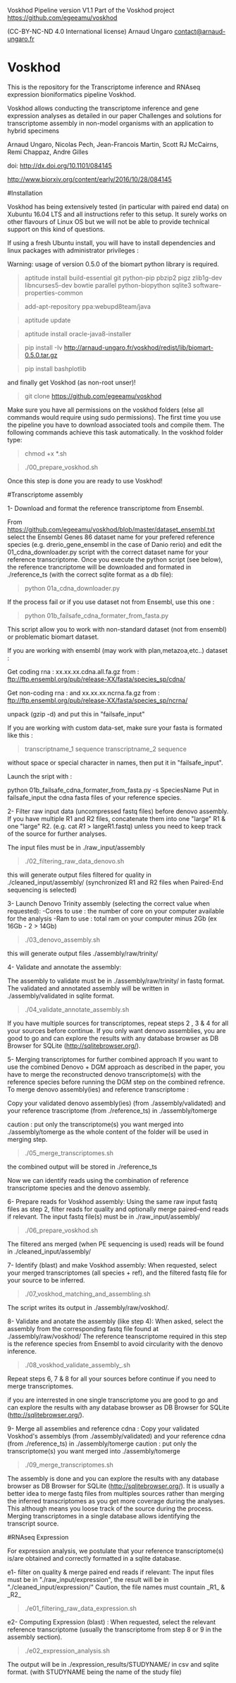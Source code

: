 Voskhod Pipeline version V1.1
Part of the Voskhod project
https://github.com/egeeamu/voskhod

(CC-BY-NC-ND 4.0 International license) 
Arnaud Ungaro contact@arnaud-ungaro.fr

# Voskhod
This is the repository for the Transcriptome inference and RNAseq expression bioniformatics pipeline Voskhod.

Voskhod allows conducting the transcriptome inference and gene expression analyses as detailed in our paper Challenges and solutions for transcriptome assembly in non-model organisms with an application to hybrid specimens

Arnaud Ungaro, Nicolas Pech, Jean-Francois Martin, Scott RJ McCairns, Remi Chappaz, Andre Gilles

doi: http://dx.doi.org/10.1101/084145

http://www.biorxiv.org/content/early/2016/10/28/084145

#Installation

Voskhod has being extensively tested (in particular with paired end data) on Xubuntu 16.04 LTS and all instructions refer to this setup.
It surely works on other flavours of Linux OS but we will not be able to provide technical support on this kind of questions.

If using a fresh Ubuntu install, you will have to install dependencies and linux packages with administrator privileges :

Warning: usage of version 0.5.0 of the biomart python library is required.

> aptitude install build-essential git python-pip  pbzip2 pigz zlib1g-dev libncurses5-dev bowtie parallel python-biopython sqlite3 software-properties-common

> add-apt-repository ppa:webupd8team/java

> aptitude update

> aptitude install oracle-java8-installer

> pip install -Iv http://arnaud-ungaro.fr/voskhod/redist/lib/biomart-0.5.0.tar.gz

> pip install bashplotlib

and finally get Voskhod (as non-root unser)!


> git clone https://github.com/egeeamu/voskhod

Make sure you have all permissions on the voskhod folders (else all commands would require using sudo permissions).
The first time you use the pipeline you have to download associated tools and compile them. The following commands achieve this task automatically. In the voskhod folder type:

> chmod +x *.sh

> ./00_prepare_voskhod.sh

Once this step is done you are ready to use Voskhod!

#Transcriptome assembly


1- Download and format the reference transcriptome from Ensembl.

From https://github.com/egeeamu/voskhod/blob/master/dataset_ensembl.txt select the Ensembl Genes 86 dataset name for your prefered  reference species (e.g. drerio_gene_ensembl in the case of Danio rerio) and edit the 01_cdna_downloader.py script with the correct dataset name for your reference transcriptome. Once you execute the python script (see below), the reference trancriptome will be downloaded and formated in ./reference_ts (with the correct sqlite format as a db file):

> python 01a_cdna_downloader.py


If the process fail or if you use dataset not from Ensembl, use this one :

> python 01b_failsafe_cdna_formater_from_fasta.py


This script allow you to work with non-standard dataset (not from ensembl) or problematic biomart dataset.

If you are working with ensembl (may work with plan,metazoa,etc..) dataset :

Get coding rna :
xx.xx.xx.cdna.all.fa.gz from :
ftp://ftp.ensembl.org/pub/release-XX/fasta/species_sp/cdna/

Get non-coding rna :
and  xx.xx.xx.ncrna.fa.gz from :
ftp://ftp.ensembl.org/pub/release-XX/fasta/species_sp/ncrna/

unpack (gzip -d) and put this in "failsafe_input"


If you are working with custom data-set, make sure your fasta is formated like this :

>transcriptname_1
sequence
>transcriptname_2
sequence

without space or special character in names, then put it in "failsafe_input".


Launch the sript with :

python 01b_failsafe_cdna_formater_from_fasta.py -s SpeciesName
Put in failsafe_input the cdna fasta files of your reference species. 


2- Filter raw input data (uncompressed fastq files) before denovo assembly.
If you have multiple R1 and R2 files, concatenate them into one "large" R1 & one "large" R2.  (e.g. cat *R1* > largeR1.fastq) unless you need to keep track of the source for further analyses.

The input files must be in ./raw_input/assembly

> ./02_filtering_raw_data_denovo.sh

this will generate output files filtered for quality in ./cleaned_input/assembly/ (synchronized R1 and R2 files when Paired-End sequencing is selected)

3- Launch Denovo Trinity assembly (selecting the correct value when requested):
-Cores to use : the number of core on your computer available for the analysis
-Ram to use : total ram on your computer minus 2Gb (ex 16Gb - 2 > 14Gb)

> ./03_denovo_assembly.sh

this will generate output files ./assembly/raw/trinity/

4- Validate and annotate the assembly:

The assembly to validate must be in ./assembly/raw/trinity/ in fastq format. The validated and annotated assembly will be written in ./assembly/validated in sqlite format.

> ./04_validate_annotate_assembly.sh

If you have multiple sources for transcriptomes, repeat steps 2 , 3 & 4 for all your sources before continue.
If you only want denovo assemblies, you are good to go and can explore the results with any database browser as DB Browser for SQLite (http://sqlitebrowser.org/). 

5- Merging transcriptomes for further combined approach
If you want to use the combined Denovo + DGM approach as described in the paper, you have to merge the reconstructed denovo transcriptome(s) with the reference species before running the DGM step on the combined refrence.
To merge  denovo assembly(ies) and reference transcriptome :

Copy your validated denovo assembly(ies) (from ./assembly/validated) and your reference trascriptome (from ./reference_ts) in ./assembly/tomerge

caution : put only the transcriptome(s) you want merged into ./assembly/tomerge as the whole content of the folder will be used in merging step.

> ./05_merge_transcriptomes.sh

the combined output will be stored in ./reference_ts

Now we can identify reads using the combination of reference transcriptome species and the denovo assembly.


6- Prepare reads for Voskhod assembly:
Using the same raw input fastq files as step 2, filter reads for quality and optionally merge paired-end reads if relevant. The input fastq file(s) must be in ./raw_input/assembly/

> ./06_prepare_voskhod.sh

The filtered ans merged (when PE sequencing is used) reads will be found in ./cleaned_input/assembly/

7- Identify (blast) and make Voskhod assembly:
When requested, select your merged transcriptomes (all species + ref), and the filtered fastq file for your source to be inferred.

> ./07_voskhod_matching_and_assembling.sh

The script writes its output in ./assembly/raw/voskhod/. 


8- Validate and anotate the assembly (like step 4):
When asked, select the assembly from the corresponding fastq file found at ./assembly/raw/voskhod/ The reference teanscriptome required in this step is the reference species from Ensembl to avoid circularity with the denovo inference.


> ./08_voskhod_validate_assembly_.sh

Repeat steps 6, 7 & 8 for all your sources before continue if you need to merge transcriptomes.

if you are interrested in one single transcriptome you are good to go and can explore the results with any database browser as DB Browser for SQLite (http://sqlitebrowser.org/). 

9- Merge all  assemblies and reference cdna :
Copy your validated Voskhod's assemblys (from ./assembly/validated)  and your reference cdna (from ./reference_ts) in ./assembly/tomerge
caution : put only the transcriptome(s) you want merged into ./assembly/tomerge

> ./09_merge_transcriptomes.sh

The assembly is done and you can explore the results with any database browser as DB Browser for SQLite (http://sqlitebrowser.org/). 
It is usually a better idea to merge fastq files from multiples sources rather than merging the inferred transcriptomes as you get more coverage during the analyses. This although means you loose track of the source during the process. Merging transcriptomes in a single database allows identifying the transcript source.

#RNAseq Expression

For expression analysis, we postulate that your reference transcriptome(s) is/are obtained and correctly formatted in a sqlite database.

e1- filter on quality & merge paired end reads if relevant:
The input files must be in "./raw_input/expression", the result will be in "./cleaned_input/expression/" 
Caution, the file names must countain \_R1_ & \_R2_

> ./e01_filtering_raw_data_expression.sh

e2- Computing Expression (blast) :
When requested, select the relevant reference transcriptome (usually the transcriptome from step 8 or 9 in the assembly section).

> ./e02_expression_analysis.sh

The output will be in ./expression_results/STUDYNAME/  in csv and sqlite format.
(with STUDYNAME being the name of the study file)

